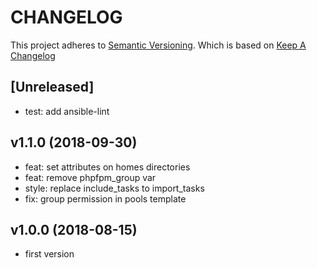 # CHANGELOG

This project adheres to [Semantic Versioning](http://semver.org/).
Which is based on [Keep A Changelog](http://keepachangelog.com/)

## [Unreleased]
- test: add ansible-lint

## v1.1.0 (2018-09-30)
- feat: set attributes on homes directories
- feat: remove phpfpm_group var
- style: replace include_tasks to import_tasks
- fix: group permission in pools template

## v1.0.0 (2018-08-15)
- first version
